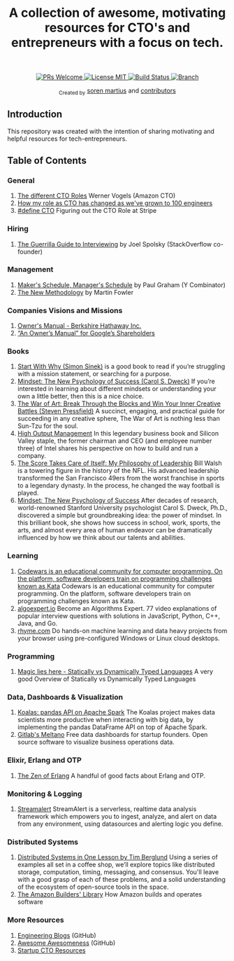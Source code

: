 <h1 align="center">
  A collection of awesome, motivating resources for CTO's and entrepreneurs with a focus on tech.
  <br><br>
</h1>

<p align="center">
  <a href="http://makeapullrequest.com">
    <img src="https://img.shields.io/badge/PRs-welcome-brightgreen.svg?style=flat-square" alt="PRs Welcome">
  </a>
  <a href="https://opensource.org/licenses/MIT">
    <img src="https://img.shields.io/badge/license-MIT-blue.svg?style=flat-square" alt="License MIT">
  </a>
  <a href="https://travis-ci.com/soerenmartius/awesome-cto">
    <img src="https://img.shields.io/travis/soerenmartius/awesome-motivation/master.svg?style=flat-square&label=build&logo=travis" alt="Build Status">
  </a>
  <a href="https://github.com/soerenmartius/awesome-cto/tree/master">
    <img src="https://img.shields.io/badge/Branch-master-green.svg?longCache=true"
      alt="Branch">
  </a>
</p>

<div align="center">
  <sub>Created by</sub>
  <a href="https://www.linkedin.com/in/soerenmartius/">soren martius</a> and
  <a href="https://github.com/soerenmartius/awesome-cto/graphs/contributors">
      contributors
  </a>
</div>

## Introduction

This repository was created with the intention of sharing motivating and helpful resources for tech-entrepreneurs.

## Table of Contents

### General
1. [The different CTO Roles](https://www.allthingsdistributed.com/2007/07/the_different_cto_roles.html) Werner Vogels (Amazon CTO)
1. [How my role as CTO has changed as we've grown to 100 engineers](https://engineering.gusto.com/how-my-role-as-cto-has-changed-as-weve-grown-to-100-engineers/)
1. [#define CTO](https://blog.gregbrockman.com/figuring-out-the-cto-role-at-stripe) Figuring out the CTO Role at Stripe

### Hiring
1. [The Guerrilla Guide to Interviewing](https://www.joelonsoftware.com/2006/10/25/the-guerrilla-guide-to-interviewing-version-30/) by Joel Spolsky (StackOverflow co-founder)

### Management
1. [Maker's Schedule, Manager's Schedule](http://www.paulgraham.com/makersschedule.html) by Paul Graham (Y Combinator)
1. [The New Methodology](https://martinfowler.com/articles/newMethodology.html) by Martin Fowler

### Companies Visions and Missions
1. [Owner's Manual - Berkshire Hathaway Inc.](http://www.berkshirehathaway.com/ownman.pdf)
1. [“An Owner’s Manual” for Google’s Shareholders](https://abc.xyz/investor/founders-letters/2004/ipo-letter.html)

### Books
1. [Start With Why (Simon Sinek)](https://www.amazon.com/Start-Why-Leaders-Inspire-Everyone/dp/1591846447) is a good book to read if you’re struggling with a mission statement, or searching for a purpose.  
1. [Mindset: The New Psychology of Success (Carol S. Dweck)](https://www.amazon.com/Mindset-Updated-Changing-Fulfil-Potential/dp/147213995X) If you’re interested in learning about different mindsets or understanding your own a little better, then this is a nice choice. 
1. [The War of Art: Break Through the Blocks and Win Your Inner Creative Battles (Steven Pressfield)](https://www.amazon.com/War-Art-Through-Creative-Battles/dp/1936891026) A succinct, engaging, and practical guide for succeeding in any creative sphere, The War of Art is nothing less than Sun-Tzu for the soul.
1. [High Output Management](https://www.amazon.com/High-Output-Management-Andrew-Grove/dp/0679762884) In this legendary business book and Silicon Valley staple, the former chairman and CEO (and employee number three) of Intel shares his perspective on how to build and run a company.
1. [The Score Takes Care of Itself: My Philosophy of Leadership](https://www.amazon.com/Score-Takes-Care-Itself-Philosophy/dp/1591843472) Bill Walsh is a towering figure in the history of the NFL. His advanced leadership transformed the San Francisco 49ers from the worst franchise in sports to a legendary dynasty. In the process, he changed the way football is played.
1. [Mindset: The New Psychology of Success](https://www.amazon.com/Mindset-Psychology-Carol-S-Dweck/dp/0345472322) After decades of research, world-renowned Stanford University psychologist Carol S. Dweck, Ph.D., discovered a simple but groundbreaking idea: the power of mindset. In this brilliant book, she shows how success in school, work, sports, the arts, and almost every area of human endeavor can be dramatically influenced by how we think about our talents and abilities. 

### Learning
1. [Codewars is an educational community for computer programming. On the platform, software developers train on programming challenges known as Kata](https://www.codewars.com) Codewars is an educational community for computer programming. On the platform, software developers train on programming challenges known as Kata.
1. [algoexpert.io](https://www.algoexpert.io/) Become an Algorithms Expert. 77 video explanations of popular interview questions with solutions in JavaScript, Python, C++, Java, and Go.
1. [rhyme.com](https://rhyme.com/) Do hands-on machine learning and data heavy projects from your browser using pre-configured Windows or Linux cloud desktops.

### Programming
1. [Magic lies here - Statically vs Dynamically Typed Languages](https://android.jlelse.eu/magic-lies-here-statically-typed-vs-dynamically-typed-languages-d151c7f95e2b) A very good Overview of Statically vs Dynamically Typed Languages

### Data, Dashboards & Visualization
1. [Koalas: pandas API on Apache Spark](https://github.com/databricks/koalas) The Koalas project makes data scientists more productive when interacting with big data, by implementing the pandas DataFrame API on top of Apache Spark.
1. [Gitlab's Meltano](https://meltano.com/) Free data dashboards for startup founders. Open source software to visualize business operations data.

### Elixir, Erlang and OTP
1. [The Zen of Erlang](https://ferd.ca/the-zen-of-erlang.html) A handful of good facts about Erlang and OTP.

### Monitoring & Logging
1. [Streamalert](https://github.com/airbnb/streamalert) StreamAlert is a serverless, realtime data analysis framework which empowers you to ingest, analyze, and alert on data from any environment, using datasources and alerting logic you define.

### Distributed Systems
1. [Distributed Systems in One Lesson by Tim Berglund](https://www.youtube.com/watch?v=Y6Ev8GIlbxc&t=1049s) Using a series of examples all set in a coffee shop, we’ll explore topics like distributed storage, computation, timing, messaging, and consensus. You'll leave with a good grasp of each of these problems, and a solid understanding of the ecosystem of open-source tools in the space.
1. [The Amazon Builders' Library](https://aws.amazon.com/builders-library/) How Amazon builds and operates software

### More Resources
1. [Engineering Blogs](https://github.com/kilimchoi/engineering-blogs) (GitHub)
1. [Awesome Awesomeness](https://github.com/bayandin/awesome-awesomeness) (GitHub)
1. [Startup CTO Resources](https://www.socalcto.com/2011/09/startup-cto.html)
